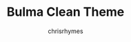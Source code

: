 ---
title: "Bulma Clean Theme"
github: https://github.com/chrisrhymes/bulma-clean-theme
demo: https://www.csrhymes.com/bulma-clean-theme/
author: chrisrhymes
draft: true
ssg:
  - Jekyll
cms:
  - No Cms
---